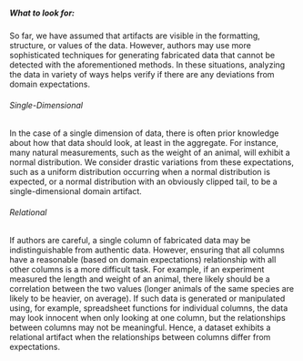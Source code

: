 ##### What to look for:

So far, we have assumed that artifacts are visible in the formatting, structure, or values of the data. However, authors may use more sophisticated techniques for generating fabricated data that cannot be detected with the aforementioned methods. In these situations, analyzing the data in variety of ways helps verify if there are any deviations from domain expectations.

###### Single-Dimensional

In the case of a single dimension of data, there is often prior knowledge about how that data should look, at least in the aggregate. For instance, many natural measurements, such as the weight of an animal, will exhibit a normal distribution. We consider drastic variations from these expectations, such as a uniform distribution occurring when a normal distribution is expected, or a normal distribution with an obviously clipped tail, to be a single-dimensional domain artifact.

###### Relational

If authors are careful, a single column of fabricated data may be indistinguishable from authentic data. However, ensuring that all columns have a reasonable (based on domain expectations) relationship with all other columns is a more difficult task. For example, if an experiment measured the length and weight of an animal, there likely should be a correlation between the two values (longer animals of the same species are likely to be heavier, on average). If such data is generated or manipulated using, for example, spreadsheet functions for individual columns, the data may look innocent when only looking at one column, but the relationships between columns may not be meaningful. Hence, a dataset exhibits a relational artifact when the relationships between columns differ from expectations.

<!-- ##### Useful Resources: -->
